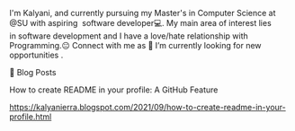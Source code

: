 I'm Kalyani, and currently pursuing my Master's in Computer Science at @SU with aspiring 
software developer💻. 
My main area of interest lies in software development and I have a love/hate relationship with Programming.😐
Connect with me as 🔭 I’m currently looking for new opportunities .

📕 Blog Posts

How to create README in your profile: A GitHub Feature 

https://kalyanierra.blogspot.com/2021/09/how-to-create-readme-in-your-profile.html
